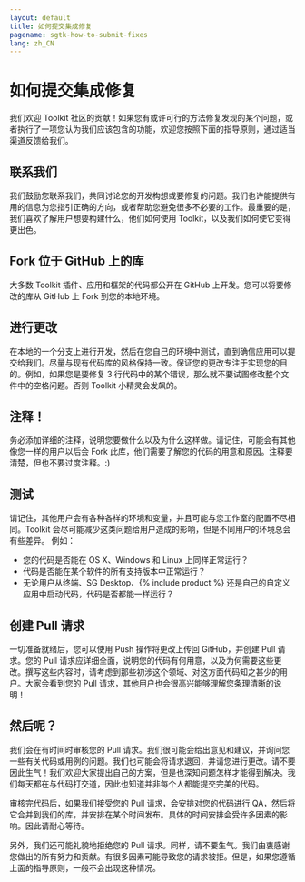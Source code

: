 ```yaml
---
layout: default
title: 如何提交集成修复
pagename: sgtk-how-to-submit-fixes
lang: zh_CN
---
```


# 如何提交集成修复

我们欢迎 Toolkit 社区的贡献！如果您有或许可行的方法修复发现的某个问题，或者执行了一项您认为我们应该包含的功能，欢迎您按照下面的指导原则，通过适当渠道反馈给我们。

## 联系我们

我们鼓励您联系我们，共同讨论您的开发构想或要修复的问题。我们也许能提供有用的信息为您指引正确的方向，或者帮助您避免很多不必要的工作。最重要的是，我们喜欢了解用户想要构建什么，他们如何使用 Toolkit，以及我们如何使它变得更出色。

## Fork 位于 GitHub 上的库

大多数 Toolkit 插件、应用和框架的代码都公开在 GitHub 上开发。您可以将要修改的库从 GitHub 上 Fork 到您的本地环境。

## 进行更改

在本地的一个分支上进行开发，然后在您自己的环境中测试，直到确信应用可以提交给我们。尽量与现有代码库的风格保持一致。保证您的更改专注于实现您的目的。例如，如果您是要修复 3 行代码中的某个错误，那么就不要试图修改整个文件中的空格问题。否则 Toolkit 小精灵会发飙的。

## 注释！

务必添加详细的注释，说明您要做什么以及为什么这样做。请记住，可能会有其他像您一样的用户以后会 Fork 此库，他们需要了解您的代码的用意和原因。注释要清楚，但也不要过度注释。:)

## 测试

请记住，其他用户会有各种各样的环境和变量，并且可能与您工作室的配置不尽相同。Toolkit 会尽可能减少这类问题给用户造成的影响，但是不同用户的环境总会有些差异。
例如：

- 您的代码是否能在 OS X、Windows 和 Linux 上同样正常运行？
- 代码是否能在某个软件的所有支持版本中正常运行？
- 无论用户从终端、SG Desktop、{% include product %} 还是自己的自定义应用中启动代码，代码是否都能一样运行？

## 创建 Pull 请求

一切准备就绪后，您可以使用 Push 操作将更改上传回 GitHub，并创建 Pull 请求。您的 Pull 请求应详细全面，说明您的代码有何用意，以及为何需要这些更改。撰写这些内容时，请考虑到那些初涉这个领域、对这方面代码知之甚少的用户。大家会看到您的 Pull 请求，其他用户也会很高兴能够理解您条理清晰的说明！

## 然后呢？

我们会在有时间时审核您的 Pull 请求。我们很可能会给出意见和建议，并询问您一些有关代码或用例的问题。我们也可能会将请求退回，并请您进行更改。请不要因此生气！我们欢迎大家提出自己的方案，但是也深知问题怎样才能得到解决。我们每天都在与代码打交道，因此也知道并非每个人都能提交完美的代码。

审核完代码后，如果我们接受您的 Pull 请求，会安排对您的代码进行 QA，然后将它合并到我们的库，并安排在某个时间发布。具体的时间安排会受许多因素的影响。因此请耐心等待。

另外，我们还可能礼貌地拒绝您的 Pull 请求。同样，请不要生气。我们由衷感谢您做出的所有努力和贡献。有很多因素可能导致您的请求被拒。但是，如果您遵循上面的指导原则，一般不会出现这种情况。
